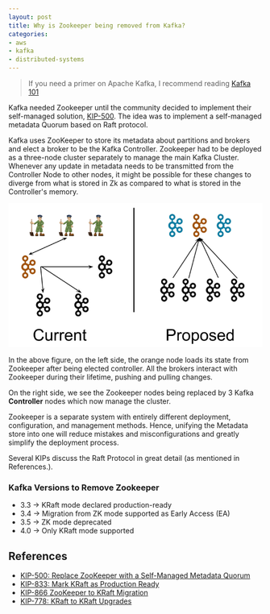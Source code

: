 ```yaml
---
layout: post
title: Why is Zookeeper being removed from Kafka?
categories:
- aws
- kafka
- distributed-systems
---
```


> If you need a primer on Apache Kafka, I recommend reading [Kafka 101](/posts/kafka-kt.html)

Kafka needed Zookeeper until the community decided to implement their self-managed solution, [KIP-500](https://cwiki.apache.org/confluence/display/KAFKA/KIP-500%3A+Replace+ZooKeeper+with+a+Self-Managed+Metadata+Quorum). The idea was to implement a self-managed metadata Quorum based on Raft protocol.

Kafka uses ZooKeeper to store its metadata about partitions and brokers and elect a broker to be the Kafka Controller. Zookeeper had to be deployed as a three-node cluster separately to manage the main Kafka Cluster. Whenever any update in metadata needs to be transmitted from the Controller Node to other nodes, it might be possible for these changes to diverge from what is stored in Zk as compared to what is stored in the Controller's memory.

![Old-and-new](/images/kafka-kraft-old-new.png)

In the above figure, on the left side, the orange node loads its state from Zookeeper after being elected controller. All the brokers interact with Zookeeper during their lifetime, pushing and pulling changes.

On the right side, we see the Zookeeper nodes being replaced by 3 Kafka **Controller** nodes which now manage the cluster.

Zookeeper is a separate system with entirely different deployment, configuration, and management methods. Hence, unifying the Metadata store into one will reduce mistakes and misconfigurations and greatly simplify the deployment process.

Several KIPs discuss the Raft Protocol in great detail (as mentioned in References.).

### Kafka Versions to Remove Zookeeper

- 3.3 -> KRaft mode declared production-ready
- 3.4 -> Migration from ZK mode supported as Early Access (EA)
- 3.5 -> ZK mode deprecated
- 4.0 -> Only KRaft mode supported

## References

- [KIP-500: Replace ZooKeeper with a Self-Managed Metadata Quorum](https://cwiki.apache.org/confluence/display/KAFKA/KIP-500%3A+Replace+ZooKeeper+with+a+Self-Managed+Metadata+Quorum)
- [KIP-833: Mark KRaft as Production Ready](https://cwiki.apache.org/confluence/display/KAFKA/KIP-833%3A+Mark+KRaft+as+Production+Ready)
- [KIP-866 ZooKeeper to KRaft Migration](https://cwiki.apache.org/confluence/display/KAFKA/KIP-866+ZooKeeper+to+KRaft+Migration)
- [KIP-778: KRaft to KRaft Upgrades](https://cwiki.apache.org/confluence/display/KAFKA/KIP-778%3A+KRaft+to+KRaft+Upgrades)